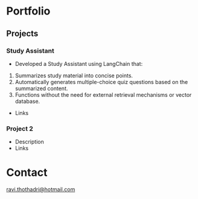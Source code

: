 # Portfolio

## Projects
### Study Assistant
- Developed a Study Assistant using LangChain that:
1. Summarizes study material into concise points.
2. Automatically generates multiple-choice quiz questions based on the summarized content.
3. Functions without the need for external retrieval mechanisms or vector database.
- Links

### Project 2
- Description
- Links

# Contact
ravi.thothadri@hotmail.com